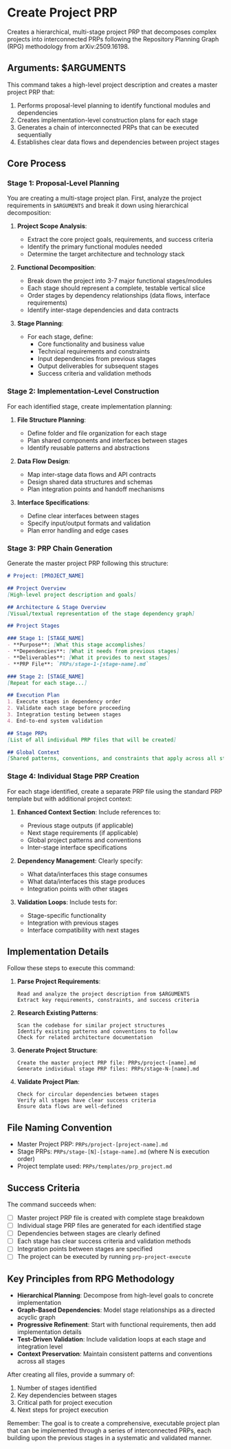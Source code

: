 # Create Project PRP

Creates a hierarchical, multi-stage project PRP that decomposes complex projects into interconnected PRPs following the Repository Planning Graph (RPG) methodology from arXiv:2509.16198.

## Arguments: $ARGUMENTS

This command takes a high-level project description and creates a master project PRP that:
1. Performs proposal-level planning to identify functional modules and dependencies
2. Creates implementation-level construction plans for each stage
3. Generates a chain of interconnected PRPs that can be executed sequentially
4. Establishes clear data flows and dependencies between project stages

## Core Process

### Stage 1: Proposal-Level Planning

You are creating a multi-stage project plan. First, analyze the project requirements in `$ARGUMENTS` and break it down using hierarchical decomposition:

1. **Project Scope Analysis**: 
   - Extract the core project goals, requirements, and success criteria
   - Identify the primary functional modules needed
   - Determine the target architecture and technology stack

2. **Functional Decomposition**:
   - Break down the project into 3-7 major functional stages/modules
   - Each stage should represent a complete, testable vertical slice
   - Order stages by dependency relationships (data flows, interface requirements)
   - Identify inter-stage dependencies and data contracts

3. **Stage Planning**:
   - For each stage, define:
     - Core functionality and business value
     - Technical requirements and constraints  
     - Input dependencies from previous stages
     - Output deliverables for subsequent stages
     - Success criteria and validation methods

### Stage 2: Implementation-Level Construction

For each identified stage, create implementation planning:

1. **File Structure Planning**:
   - Define folder and file organization for each stage
   - Plan shared components and interfaces between stages
   - Identify reusable patterns and abstractions

2. **Data Flow Design**:
   - Map inter-stage data flows and API contracts
   - Design shared data structures and schemas
   - Plan integration points and handoff mechanisms

3. **Interface Specifications**:
   - Define clear interfaces between stages
   - Specify input/output formats and validation
   - Plan error handling and edge cases

### Stage 3: PRP Chain Generation

Generate the master project PRP following this structure:

```markdown
# Project: [PROJECT_NAME]

## Project Overview
[High-level project description and goals]

## Architecture & Stage Overview
[Visual/textual representation of the stage dependency graph]

## Project Stages

### Stage 1: [STAGE_NAME]
- **Purpose**: [What this stage accomplishes]  
- **Dependencies**: [What it needs from previous stages]
- **Deliverables**: [What it provides to next stages]
- **PRP File**: `PRPs/stage-1-[stage-name].md`

### Stage 2: [STAGE_NAME]
[Repeat for each stage...]

## Execution Plan
1. Execute stages in dependency order
2. Validate each stage before proceeding
3. Integration testing between stages
4. End-to-end system validation

## Stage PRPs
[List of all individual PRP files that will be created]

## Global Context
[Shared patterns, conventions, and constraints that apply across all stages]
```

### Stage 4: Individual Stage PRP Creation

For each stage identified, create a separate PRP file using the standard PRP template but with additional project context:

1. **Enhanced Context Section**: Include references to:
   - Previous stage outputs (if applicable)
   - Next stage requirements (if applicable)  
   - Global project patterns and conventions
   - Inter-stage interface specifications

2. **Dependency Management**: Clearly specify:
   - What data/interfaces this stage consumes
   - What data/interfaces this stage produces
   - Integration points with other stages

3. **Validation Loops**: Include tests for:
   - Stage-specific functionality
   - Integration with previous stages
   - Interface compatibility with next stages

## Implementation Details

Follow these steps to execute this command:

1. **Parse Project Requirements**:
   ```
   Read and analyze the project description from $ARGUMENTS
   Extract key requirements, constraints, and success criteria
   ```

2. **Research Existing Patterns**:
   ```
   Scan the codebase for similar project structures
   Identify existing patterns and conventions to follow
   Check for related architecture documentation
   ```

3. **Generate Project Structure**:
   ```
   Create the master project PRP file: PRPs/project-[name].md
   Generate individual stage PRP files: PRPs/stage-N-[name].md  
   ```

4. **Validate Project Plan**:
   ```
   Check for circular dependencies between stages
   Verify all stages have clear success criteria
   Ensure data flows are well-defined
   ```

## File Naming Convention

- Master Project PRP: `PRPs/project-[project-name].md`
- Stage PRPs: `PRPs/stage-[N]-[stage-name].md` (where N is execution order)
- Project template used: `PRPs/templates/prp_project.md`

## Success Criteria

The command succeeds when:
- [ ] Master project PRP file is created with complete stage breakdown
- [ ] Individual stage PRP files are generated for each identified stage  
- [ ] Dependencies between stages are clearly defined
- [ ] Each stage has clear success criteria and validation methods
- [ ] Integration points between stages are specified
- [ ] The project can be executed by running `prp-project-execute`

## Key Principles from RPG Methodology

- **Hierarchical Planning**: Decompose from high-level goals to concrete implementation
- **Graph-Based Dependencies**: Model stage relationships as a directed acyclic graph
- **Progressive Refinement**: Start with functional requirements, then add implementation details
- **Test-Driven Validation**: Include validation loops at each stage and integration level
- **Context Preservation**: Maintain consistent patterns and conventions across all stages

After creating all files, provide a summary of:
1. Number of stages identified
2. Key dependencies between stages  
3. Critical path for project execution
4. Next steps for project execution

Remember: The goal is to create a comprehensive, executable project plan that can be implemented through a series of interconnected PRPs, each building upon the previous stages in a systematic and validated manner.